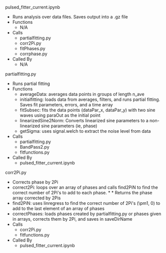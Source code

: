 pulsed_fitter_current.ipynb
  
  * Runs analysis over data files. Saves output into a .gz file
  * Functions
    * N/A
  * Calls
    * partialfitting.py
    * corr2Pi.py
    * fitPhases.py
    * corrphase.py
  * Called By
    * N/A

partialfitting.py
  * Runs partial fitting
  * Functions
    * averageData: averages data points in groups of length n_ave
    * initialfitting: loads data from averages, filters, and runs partial fitting. Saves fit parameters, errors, and a time array
    * fitSubsec: fits the data points (dataPar_x, dataPar_y) with two sine waves using paraOut as the initial point
    * linearizedSine2Norm: Converts linearized sine parameters to a non-linearized sine parameters (ie, phase)
    * getSigma: uses signal.welch to extract the noise level from data
  * Calls
    * partialfitting.py
    * BandPass2.py
    * fitfunctions.py
  * Called By
    * pulsed_fitter_current.ipynb

corr2Pi.py
  * Corrects phase by 2Pi
  * correct2Pi: loops over an array of phases and calls find2PiN to find the correct number of 2Pi's to add to each phase. * * Returns the phase array corrected by 2Pis
  * find2PiN: uses linregress to find the correct number of 2Pi's (\pm1, 0) to add to the last element of an array of phases
  * correctPhases: loads phases created by partialfitting.py or phases given in arrays, corrects them by 2Pi, and saves in  saveDirName
  * Calls
    * corr2Pi.py
    * fitfunctions.py
  * Called By
    * pulsed_fitter_current.ipynb
        
  
